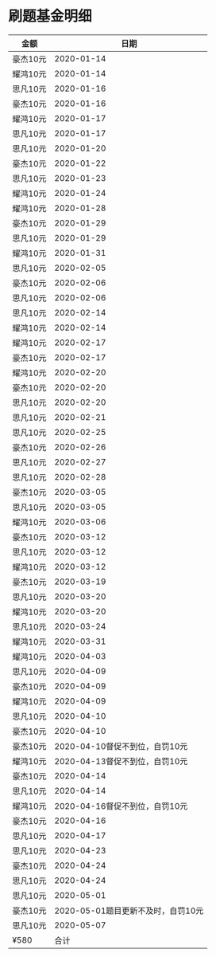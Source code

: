 # 刷题基金明细
|金额|日期|
|--|--|
|豪杰10元|2020-01-14|
|耀鸿10元|2020-01-14|
|思凡10元|2020-01-16|
|豪杰10元|2020-01-16|
|耀鸿10元|2020-01-17|
|思凡10元|2020-01-17|
|思凡10元|2020-01-20|
|豪杰10元|2020-01-22|
|思凡10元|2020-01-23|
|耀鸿10元|2020-01-24|
|耀鸿10元|2020-01-28|
|豪杰10元|2020-01-29|
|思凡10元|2020-01-29|
|耀鸿10元|2020-01-31|
|思凡10元|2020-02-05|
|豪杰10元|2020-02-06|
|思凡10元|2020-02-06|
|思凡10元|2020-02-14|
|耀鸿10元|2020-02-14|
|耀鸿10元|2020-02-17|
|豪杰10元|2020-02-17|
|耀鸿10元|2020-02-20|
|豪杰10元|2020-02-20|
|思凡10元|2020-02-20|
|思凡10元|2020-02-21|
|思凡10元|2020-02-25|
|豪杰10元|2020-02-26|
|思凡10元|2020-02-27|
|思凡10元|2020-02-28|
|豪杰10元|2020-03-05|
|思凡10元|2020-03-05|
|耀鸿10元|2020-03-06|
|豪杰10元|2020-03-12|
|思凡10元|2020-03-12|
|耀鸿10元|2020-03-12|
|豪杰10元|2020-03-19|
|思凡10元|2020-03-20|
|耀鸿10元|2020-03-20|
|思凡10元|2020-03-24|
|耀鸿10元|2020-03-31|
|耀鸿10元|2020-04-03|
|思凡10元|2020-04-09|
|豪杰10元|2020-04-09|
|耀鸿10元|2020-04-09|
|思凡10元|2020-04-10|
|豪杰10元|2020-04-10|
|豪杰10元|2020-04-10督促不到位，自罚10元|
|耀鸿10元|2020-04-13督促不到位，自罚10元|
|豪杰10元|2020-04-14|
|思凡10元|2020-04-14|
|耀鸿10元|2020-04-16督促不到位，自罚10元|
|豪杰10元|2020-04-16|
|思凡10元|2020-04-17|
|思凡10元|2020-04-23|
|豪杰10元|2020-04-24|
|思凡10元|2020-04-24|
|思凡10元|2020-05-01|
|豪杰10元|2020-05-01题目更新不及时，自罚10元|
|思凡10元|2020-05-07|
|¥580|合计|